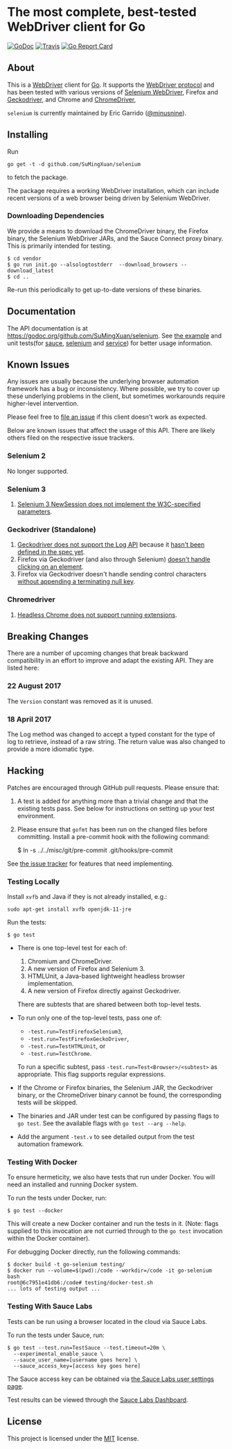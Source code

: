 # The most complete, best-tested WebDriver client for Go

[![GoDoc](https://godoc.org/github.com/SuMingXuan/selenium?status.svg)](https://godoc.org/github.com/SuMingXuan/selenium)
[![Travis](https://travis-ci.org/SuMingXuan/selenium.svg?branch=master)](https://travis-ci.org/SuMingXuan/selenium)
[![Go Report Card](https://goreportcard.com/badge/github.com/SuMingXuan/selenium)](https://goreportcard.com/report/github.com/SuMingXuan/selenium)

## About

This is a [WebDriver][selenium] client for [Go][go]. It supports the
[WebDriver protocol][webdriver] and has been tested with various versions of
[Selenium WebDriver][selenium], Firefox and [Geckodriver][geckodriver], and
Chrome and [ChromeDriver][chromedriver],

`selenium` is currently maintained by Eric Garrido ([@minusnine][minusnine]).

[selenium]: http://seleniumhq.org/
[webdriver]: https://www.w3.org/TR/webdriver/
[go]: http://golang.org/
[server]: http://seleniumhq.org/download/
[geckodriver]: https://github.com/mozilla/geckodriver
[chromedriver]: https://sites.google.com/a/chromium.org/chromedriver/
[minusnine]: http://github.com/minusnine

## Installing

Run

    go get -t -d github.com/SuMingXuan/selenium

to fetch the package.

The package requires a working WebDriver installation, which can include recent
versions of a web browser being driven by Selenium WebDriver.

### Downloading Dependencies

We provide a means to download the ChromeDriver binary, the Firefox binary, the
Selenium WebDriver JARs, and the Sauce Connect proxy binary. This is primarily
intended for testing.

    $ cd vendor
    $ go run init.go --alsologtostderr  --download_browsers --download_latest
    $ cd ..

Re-run this periodically to get up-to-date versions of these binaries.

## Documentation

The API documentation is at https://godoc.org/github.com/SuMingXuan/selenium. See [the example](https://github.com/SuMingXuan/selenium/blob/master/example_test.go) and unit tests(for [sauce](https://github.com/SuMingXuan/selenium/blob/master/sauce_test.go), [selenium](https://github.com/SuMingXuan/selenium/blob/master/selenium_test.go) and [service](https://github.com/SuMingXuan/selenium/blob/master/service_test.go)) for better usage information.

## Known Issues

Any issues are usually because the underlying browser automation framework has a
bug or inconsistency. Where possible, we try to cover up these underlying
problems in the client, but sometimes workarounds require higher-level
intervention.

Please feel free to [file an issue][issue] if this client doesn't work as
expected.

[issue]: https://github.com/SuMingXuan/selenium/issues/new

Below are known issues that affect the usage of this API. There are likely
others filed on the respective issue trackers.

### Selenium 2

No longer supported.

### Selenium 3

1.  [Selenium 3 NewSession does not implement the W3C-specified parameters](https://github.com/SeleniumHQ/selenium/issues/2827).

### Geckodriver (Standalone)

1.  [Geckodriver does not support the Log API](https://github.com/mozilla/geckodriver/issues/284)
    because it
    [hasn't been defined in the spec yet](https://github.com/w3c/webdriver/issues/406).
2.  Firefox via Geckodriver (and also through Selenium)
    [doesn't handle clicking on an element](https://github.com/mozilla/geckodriver/issues/1007).
3.  Firefox via Geckodriver doesn't handle sending control characters
    [without appending a terminating null key](https://github.com/mozilla/geckodriver/issues/665).

### Chromedriver

1. [Headless Chrome does not support running extensions](https://crbug.com/706008).

## Breaking Changes

There are a number of upcoming changes that break backward compatibility in an
effort to improve and adapt the existing API. They are listed here:

### 22 August 2017

The `Version` constant was removed as it is unused.

### 18 April 2017

The Log method was changed to accept a typed constant for the type of log to
retrieve, instead of a raw string. The return value was also changed to provide
a more idiomatic type.

## Hacking

Patches are encouraged through GitHub pull requests. Please ensure that:

1.  A test is added for anything more than a trivial change and that the
    existing tests pass. See below for instructions on setting up your test
    environment.
2.  Please ensure that `gofmt` has been run on the changed files before
    committing. Install a pre-commit hook with the following command:

    $ ln -s ../../misc/git/pre-commit .git/hooks/pre-commit

See [the issue tracker][issues] for features that need implementing.

[issues]: https://github.com/SuMingXuan/selenium/issues

### Testing Locally

Install `xvfb` and Java if they is not already installed, e.g.:

    sudo apt-get install xvfb openjdk-11-jre

Run the tests:

    $ go test

*   There is one top-level test for each of:

    1.  Chromium and ChromeDriver.
    2.  A new version of Firefox and Selenium 3.
    3.  HTMLUnit, a Java-based lightweight headless browser implementation.
    4.  A new version of Firefox directly against Geckodriver.

    There are subtests that are shared between both top-level tests.

*   To run only one of the top-level tests, pass one of:

    *   `-test.run=TestFirefoxSelenium3`,
    *   `-test.run=TestFirefoxGeckoDriver`,
    *   `-test.run=TestHTMLUnit`, or
    *   `-test.run=TestChrome`.

    To run a specific subtest, pass `-test.run=Test<Browser>/<subtest>` as
    appropriate. This flag supports regular expressions.

*   If the Chrome or Firefox binaries, the Selenium JAR, the Geckodriver binary,
    or the ChromeDriver binary cannot be found, the corresponding tests will be
    skipped.

*   The binaries and JAR under test can be configured by passing flags to `go
    test`. See the available flags with `go test --arg --help`.

*   Add the argument `-test.v` to see detailed output from the test automation
    framework.

### Testing With Docker

To ensure hermeticity, we also have tests that run under Docker. You will need
an installed and running Docker system.

To run the tests under Docker, run:

    $ go test --docker

This will create a new Docker container and run the tests in it. (Note: flags
supplied to this invocation are not curried through to the `go test` invocation
within the Docker container).

For debugging Docker directly, run the following commands:

    $ docker build -t go-selenium testing/
    $ docker run --volume=$(pwd):/code --workdir=/code -it go-selenium bash
    root@6c7951e41db6:/code# testing/docker-test.sh
    ... lots of testing output ...

### Testing With Sauce Labs

Tests can be run using a browser located in the cloud via Sauce Labs.

To run the tests under Sauce, run:

    $ go test --test.run=TestSauce --test.timeout=20m \
      --experimental_enable_sauce \
      --sauce_user_name=[username goes here] \
      --sauce_access_key=[access key goes here]

The Sauce access key can be obtained via
[the Sauce Labs user settings page](https://saucelabs.com/beta/user-settings).

Test results can be viewed through the
[Sauce Labs Dashboard](https://saucelabs.com/beta/dashboard/tests).

## License

This project is licensed under the [MIT][mit] license.

[mit]: https://raw.githubusercontent.com/SuMingXuan/selenium/master/LICENSE
